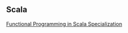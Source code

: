 ## Scala

[Functional Programming in Scala Specialization](https://www.coursera.org/specializations/scala)

